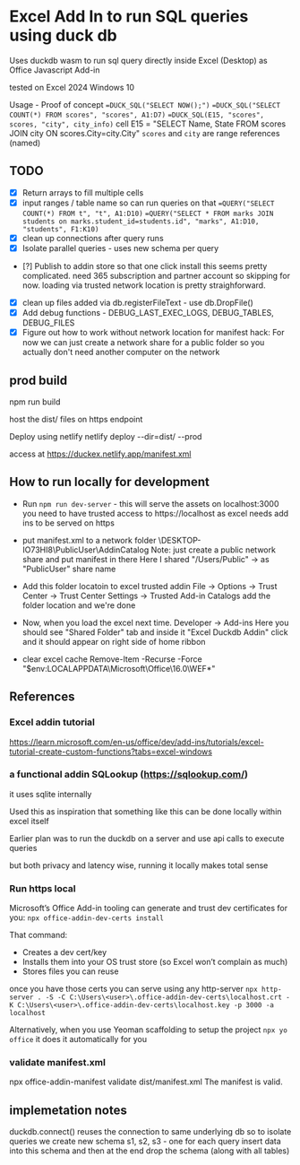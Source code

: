 # Excel Add In to run SQL queries using duck db

Uses duckdb wasm to run sql query directly inside Excel (Desktop)
    as Office Javascript Add-in


tested on Excel 2024 Windows 10

Usage - Proof of concept
`=DUCK_SQL("SELECT NOW();")`
`=DUCK_SQL("SELECT COUNT(*) FROM scores", "scores", A1:D7)`
`=DUCK_SQL(E15, "scores", scores, "city", city_info)`
cell E15 = "SELECT Name, State FROM
scores JOIN city
ON scores.City=city.City"
`scores` and `city` are range references (named)



## TODO
- [x] Return arrays to fill multiple cells
- [x] input ranges / table name so can run queries on that
    `=QUERY("SELECT COUNT(*) FROM t", "t", A1:D10)`
    `=QUERY("SELECT * FROM marks JOIN students on marks.student_id=students.id", "marks", A1:D10, "students", F1:K10)`
- [x] clean up connections after query runs
- [x] Isolate parallel queries - uses new schema per query
- [?] Publish to addin store so that one click install
    this seems pretty complicated. need 365 subscription and partner account
    so skipping for now. loading via trusted network location is pretty straighforward.
- [x] clean up files added via db.registerFileText - use db.DropFile()
- [x] Add debug functions - DEBUG_LAST_EXEC_LOGS, DEBUG_TABLES, DEBUG_FILES
- [x] Figure out how to work without network location for manifest
    hack: For now we can just create a network share for a public folder
    so you actually don't need another computer on the network

## prod build
npm run build

host the dist/ files on https endpoint

Deploy using netlify
netlify deploy --dir=dist/ --prod

access at
https://duckex.netlify.app/manifest.xml


## How to run locally for development
- Run `npm run dev-server` - this will serve the assets on localhost:3000
    you need to have trusted access to https://localhost
    as excel needs add ins to be served on https

- put manifest.xml to a network folder \\DESKTOP-IO73HI8\PublicUser\AddinCatalog
    Note: just create a public network share and put manifest in there
    Here I shared "/Users/Public" -> as "PublicUser" share name

- Add this folder locatoin to excel trusted addin
    File -> Options -> Trust Center -> Trust Center Settings -> Trusted Add-in Catalogs
    add the folder location and we're done

- Now, when you load the excel next time.
    Developer -> Add-ins 
    Here you should see "Shared Folder" tab
    and inside it "Excel Duckdb Addin"
    click and it should appear on right side of home ribbon

- clear excel cache
    Remove-Item -Recurse -Force "$env:LOCALAPPDATA\Microsoft\Office\16.0\WEF\*"

## References
### Excel addin tutorial
https://learn.microsoft.com/en-us/office/dev/add-ins/tutorials/excel-tutorial-create-custom-functions?tabs=excel-windows

### a functional addin SQLookup (https://sqlookup.com/)
it uses sqlite internally

Used this as inspiration that something 
like this can be done locally within excel itself

Earlier plan was to run the duckdb on a server 
and use api calls to execute queries

but both privacy and latency wise, running it locally makes
total sense

### Run https local

Microsoft’s Office Add-in tooling can generate and trust dev certificates for you:
`npx office-addin-dev-certs install`

That command:
- Creates a dev cert/key
- Installs them into your OS trust store (so Excel won’t complain as much)
- Stores files you can reuse

once you have those certs you can serve using any http-server
`npx http-server . -S -C C:\Users\<user>\.office-addin-dev-certs\localhost.crt -K C:\Users\<user>\.office-addin-dev-certs\localhost.key -p 3000 -a localhost`

Alternatively, when you use Yeoman scaffolding to setup the project
`npx yo office`
it does it automatically for you

### validate manifest.xml
npx office-addin-manifest validate dist/manifest.xml 
The manifest is valid.

## implemetation notes
duckdb.connect() reuses the connection to same underlying db
so to isolate queries
we create new schema s1, s2, s3 - one for each query
insert data into this schema
and then at the end drop the schema (along with all tables)


